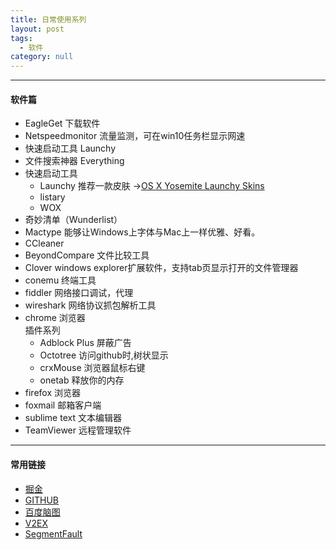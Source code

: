```yaml
---
title: 日常使用系列
layout: post
tags:
  - 软件
category: null
---
```

------------

#### 软件篇    

- EagleGet 下载软件
- Netspeedmonitor 流量监测，可在win10任务栏显示网速
- 快速启动工具 Launchy
- 文件搜索神器 Everything
- 快速启动工具
   * Launchy  推荐一款皮肤 ->[OS X Yosemite Launchy Skins](http://afgdesign.deviantart.com/art/OS-X-Yosemite-Launchy-Skins-459715719 "OS X Yosemite Launchy Skins")
   * listary
   * WOX
- 奇妙清单（Wunderlist）
- Mactype  能够让Windows上字体与Mac上一样优雅、好看。
- CCleaner 
- BeyondCompare  文件比较工具
- Clover windows explorer扩展软件，支持tab页显示打开的文件管理器
- conemu  终端工具
- fiddler  网络接口调试，代理
- wireshark 网络协议抓包解析工具    
- chrome 浏览器    
    插件系列
    * Adblock Plus  屏蔽广告
    * Octotree  访问github时,树状显示
    * crxMouse  浏览器鼠标右键
    * onetab  释放你的内存
- firefox 浏览器
- foxmail 邮箱客户端
- sublime text  文本编辑器
- TeamViewer  远程管理软件



------------



#### 常用链接
- [掘金](https://juejin.im/timeline "掘金")
- [GITHUB](https://github.com/ "GITHUB")
- [百度脑图](http://naotu.baidu.com/ "百度脑图")
- [V2EX](https://www.v2ex.com/ "v2ex")
- [SegmentFault](https://segmentfault.com/ "segmentfault")
